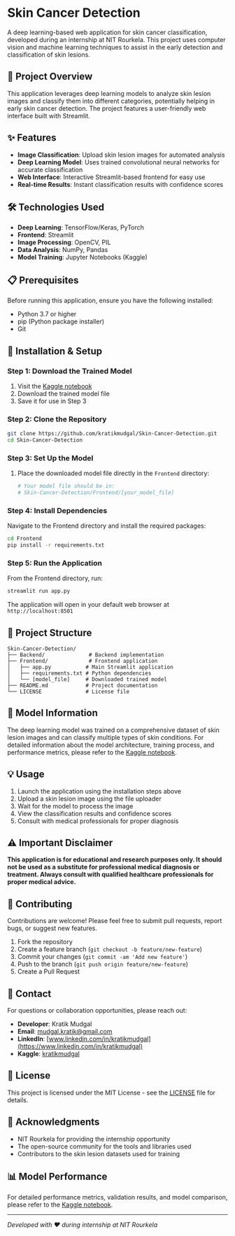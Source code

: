 # Skin Cancer Detection

A deep learning-based web application for skin cancer classification, developed during an internship at NIT Rourkela. This project uses computer vision and machine learning techniques to assist in the early detection and classification of skin lesions.

## 🎯 Project Overview

This application leverages deep learning models to analyze skin lesion images and classify them into different categories, potentially helping in early skin cancer detection. The project features a user-friendly web interface built with Streamlit.

## ✨ Features

- **Image Classification**: Upload skin lesion images for automated analysis
- **Deep Learning Model**: Uses trained convolutional neural networks for accurate classification
- **Web Interface**: Interactive Streamlit-based frontend for easy use
- **Real-time Results**: Instant classification results with confidence scores

## 🛠️ Technologies Used

- **Deep Learning**: TensorFlow/Keras, PyTorch
- **Frontend**: Streamlit
- **Image Processing**: OpenCV, PIL
- **Data Analysis**: NumPy, Pandas
- **Model Training**: Jupyter Notebooks (Kaggle)

## 📋 Prerequisites

Before running this application, ensure you have the following installed:

- Python 3.7 or higher
- pip (Python package installer)
- Git

## 🚀 Installation & Setup

### Step 1: Download the Trained Model
1. Visit the [Kaggle notebook](https://www.kaggle.com/code/kratikmudgal/skin-cancer-classification)
2. Download the trained model file
3. Save it for use in Step 3

### Step 2: Clone the Repository
```bash
git clone https://github.com/kratikmudgal/Skin-Cancer-Detection.git
cd Skin-Cancer-Detection
```

### Step 3: Set Up the Model
1. Place the downloaded model file directly in the `Frontend` directory:
   ```bash
   # Your model file should be in:
   # Skin-Cancer-Detection/Frontend/[your_model_file]
   ```

### Step 4: Install Dependencies
Navigate to the Frontend directory and install the required packages:
```bash
cd Frontend
pip install -r requirements.txt
```

### Step 5: Run the Application
From the Frontend directory, run:
```bash
streamlit run app.py
```

The application will open in your default web browser at `http://localhost:8501`

## 📁 Project Structure

```
Skin-Cancer-Detection/
├── Backend/              # Backend implementation
├── Frontend/             # Frontend application
│   ├── app.py           # Main Streamlit application
│   ├── requirements.txt # Python dependencies
│   └── [model_file]     # Downloaded trained model
├── README.md            # Project documentation
└── LICENSE              # License file
```

## 🔬 Model Information

The deep learning model was trained on a comprehensive dataset of skin lesion images and can classify multiple types of skin conditions. For detailed information about the model architecture, training process, and performance metrics, please refer to the [Kaggle notebook](https://www.kaggle.com/code/kratikmudgal/skin-cancer-classification).

## 💡 Usage

1. Launch the application using the installation steps above
2. Upload a skin lesion image using the file uploader
3. Wait for the model to process the image
4. View the classification results and confidence scores
5. Consult with medical professionals for proper diagnosis

## ⚠️ Important Disclaimer

**This application is for educational and research purposes only. It should not be used as a substitute for professional medical diagnosis or treatment. Always consult with qualified healthcare professionals for proper medical advice.**

## 🤝 Contributing

Contributions are welcome! Please feel free to submit pull requests, report bugs, or suggest new features.

1. Fork the repository
2. Create a feature branch (`git checkout -b feature/new-feature`)
3. Commit your changes (`git commit -am 'Add new feature'`)
4. Push to the branch (`git push origin feature/new-feature`)
5. Create a Pull Request

## 📧 Contact

For questions or collaboration opportunities, please reach out:

- **Developer**: Kratik Mudgal
- **Email**: mudgal.kratik@gmail.com
- **LinkedIn**: [www.linkedin.com/in/kratikmudgal](https://www.linkedin.com/in/kratikmudgal)
- **Kaggle**: [kratikmudgal](https://www.kaggle.com/kratikmudgal)

## 📄 License

This project is licensed under the MIT License - see the [LICENSE](LICENSE) file for details.

## 🙏 Acknowledgments

- NIT Rourkela for providing the internship opportunity
- The open-source community for the tools and libraries used
- Contributors to the skin lesion datasets used for training

## 📊 Model Performance

For detailed performance metrics, validation results, and model comparison, please refer to the [Kaggle notebook](https://www.kaggle.com/code/kratikmudgal/skin-cancer-classification).

---

*Developed with ❤️ during internship at NIT Rourkela*
